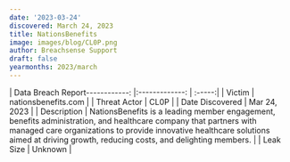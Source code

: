 ```yaml
---
date: '2023-03-24'
discovered: March 24, 2023
title: NationsBenefits
image: images/blog/CL0P.png
author: Breachsense Support
draft: false
yearmonths: 2023/march
---
```


| Data Breach Report------------:     |:-------------:    | :-----:|
| Victim      | nationsbenefits.com      | 
| Threat Actor      | CL0P      | 
| Date Discovered      | Mar 24, 2023      | 
| Description      | NationsBenefits is a leading member engagement, benefits administration, and healthcare company that partners with managed care organizations to provide innovative healthcare solutions aimed at driving growth, reducing costs, and delighting members.      | 
| Leak Size      | Unknown      | 

